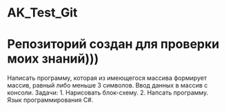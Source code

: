 # AK_Test_Git
# Репозиторий создан для проверки моих знаний)))

Написать программу, которая из имеющегося массива формирует массив, равный либо меньше 3 символов. Ввод данных в массив с консоли.
Задачи:
	1. Нарисовать блок-схему.
	2. Напсать программу. Язык программирования C#.
	
